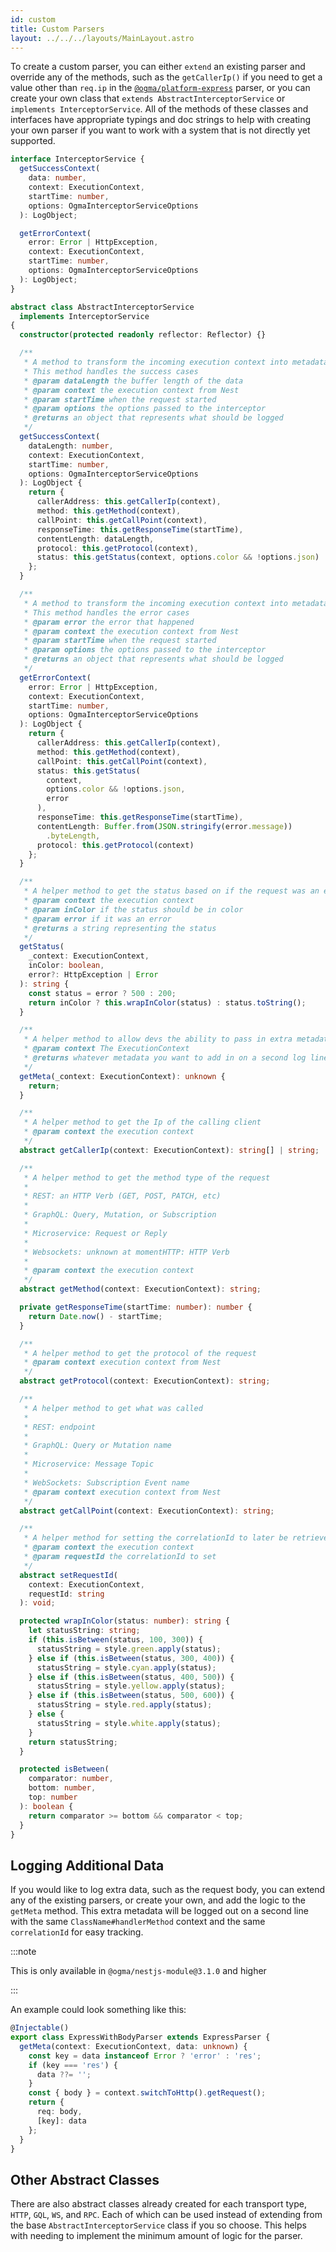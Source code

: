 ```yaml
---
id: custom
title: Custom Parsers
layout: ../../../layouts/MainLayout.astro
---
```


To create a custom parser, you can either `extend` an existing parser and override any of the methods, such as the `getCallerIp()` if you need to get a value other than `req.ip` in the [`@ogma/platform-express`](/en/nestjs/http/platform-express) parser, or you can create your own class that `extends AbstractInterceptorService` or `implements InterceptorService`. All of the methods of these classes and interfaces have appropriate typings and doc strings to help with creating your own parser if you want to work with a system that is not directly yet supported.

```ts
interface InterceptorService {
  getSuccessContext(
    data: number,
    context: ExecutionContext,
    startTime: number,
    options: OgmaInterceptorServiceOptions
  ): LogObject;

  getErrorContext(
    error: Error | HttpException,
    context: ExecutionContext,
    startTime: number,
    options: OgmaInterceptorServiceOptions
  ): LogObject;
}
```

```ts
abstract class AbstractInterceptorService
  implements InterceptorService
{
  constructor(protected readonly reflector: Reflector) {}

  /**
   * A method to transform the incoming execution context into metadata that the OgmaInterceptor will then log.
   * This method handles the success cases
   * @param dataLength the buffer length of the data
   * @param context the execution context from Nest
   * @param startTime when the request started
   * @param options the options passed to the interceptor
   * @returns an object that represents what should be logged
   */
  getSuccessContext(
    dataLength: number,
    context: ExecutionContext,
    startTime: number,
    options: OgmaInterceptorServiceOptions
  ): LogObject {
    return {
      callerAddress: this.getCallerIp(context),
      method: this.getMethod(context),
      callPoint: this.getCallPoint(context),
      responseTime: this.getResponseTime(startTime),
      contentLength: dataLength,
      protocol: this.getProtocol(context),
      status: this.getStatus(context, options.color && !options.json)
    };
  }

  /**
   * A method to transform the incoming execution context into metadata that the OgmaInterceptor will then log.
   * This method handles the error cases
   * @param error the error that happened
   * @param context the execution context from Nest
   * @param startTime when the request started
   * @param options the options passed to the interceptor
   * @returns an object that represents what should be logged
   */
  getErrorContext(
    error: Error | HttpException,
    context: ExecutionContext,
    startTime: number,
    options: OgmaInterceptorServiceOptions
  ): LogObject {
    return {
      callerAddress: this.getCallerIp(context),
      method: this.getMethod(context),
      callPoint: this.getCallPoint(context),
      status: this.getStatus(
        context,
        options.color && !options.json,
        error
      ),
      responseTime: this.getResponseTime(startTime),
      contentLength: Buffer.from(JSON.stringify(error.message))
        .byteLength,
      protocol: this.getProtocol(context)
    };
  }

  /**
   * A helper method to get the status based on if the request was an error or success
   * @param context the execution context
   * @param inColor if the status should be in color
   * @param error if it was an error
   * @returns a string representing the status
   */
  getStatus(
    _context: ExecutionContext,
    inColor: boolean,
    error?: HttpException | Error
  ): string {
    const status = error ? 500 : 200;
    return inColor ? this.wrapInColor(status) : status.toString();
  }

  /**
   * A helper method to allow devs the ability to pass in extra metadata when it comes to the interceptor
   * @param context The ExecutionContext
   * @returns whatever metadata you want to add in on a second log line. This can be a string, an object, anything
   */
  getMeta(_context: ExecutionContext): unknown {
    return;
  }

  /**
   * A helper method to get the Ip of the calling client
   * @param context the execution context
   */
  abstract getCallerIp(context: ExecutionContext): string[] | string;

  /**
   * A helper method to get the method type of the request
   *
   * REST: an HTTP Verb (GET, POST, PATCH, etc)
   *
   * GraphQL: Query, Mutation, or Subscription
   *
   * Microservice: Request or Reply
   *
   * Websockets: unknown at momentHTTP: HTTP Verb
   *
   * @param context the execution context
   */
  abstract getMethod(context: ExecutionContext): string;

  private getResponseTime(startTime: number): number {
    return Date.now() - startTime;
  }

  /**
   * A helper method to get the protocol of the request
   * @param context execution context from Nest
   */
  abstract getProtocol(context: ExecutionContext): string;

  /**
   * A helper method to get what was called
   *
   * REST: endpoint
   *
   * GraphQL: Query or Mutation name
   *
   * Microservice: Message Topic
   *
   * WebSockets: Subscription Event name
   * @param context execution context from Nest
   */
  abstract getCallPoint(context: ExecutionContext): string;

  /**
   * A helper method for setting the correlationId to later be retrieved when logging
   * @param context the execution context
   * @param requestId the correlationId to set
   */
  abstract setRequestId(
    context: ExecutionContext,
    requestId: string
  ): void;

  protected wrapInColor(status: number): string {
    let statusString: string;
    if (this.isBetween(status, 100, 300)) {
      statusString = style.green.apply(status);
    } else if (this.isBetween(status, 300, 400)) {
      statusString = style.cyan.apply(status);
    } else if (this.isBetween(status, 400, 500)) {
      statusString = style.yellow.apply(status);
    } else if (this.isBetween(status, 500, 600)) {
      statusString = style.red.apply(status);
    } else {
      statusString = style.white.apply(status);
    }
    return statusString;
  }

  protected isBetween(
    comparator: number,
    bottom: number,
    top: number
  ): boolean {
    return comparator >= bottom && comparator < top;
  }
}
```

## Logging Additional Data

If you would like to log extra data, such as the request body, you can extend any of the existing parsers, or create your own, and add the logic to the `getMeta` method. This extra metadata will be logged out on a second line with the same `ClassName#handlerMethod` context and the same `correlationId` for easy tracking.

:::note

This is only available in `@ogma/nestjs-module@3.1.0` and higher

:::

An example could look something like this:

```typescript
@Injectable()
export class ExpressWithBodyParser extends ExpressParser {
  getMeta(context: ExecutionContext, data: unknown) {
    const key = data instanceof Error ? 'error' : 'res';
    if (key === 'res') {
      data ??= '';
    }
    const { body } = context.switchToHttp().getRequest();
    return {
      req: body,
      [key]: data
    };
  }
}
```

## Other Abstract Classes

There are also abstract classes already created for each transport type, `HTTP`, `GQL`, `WS`, and `RPC`. Each of which can be used instead of extending from the base `AbstractInterceptorService` class if you so choose. This helps with needing to implement the minimum amount of logic for the parser.
